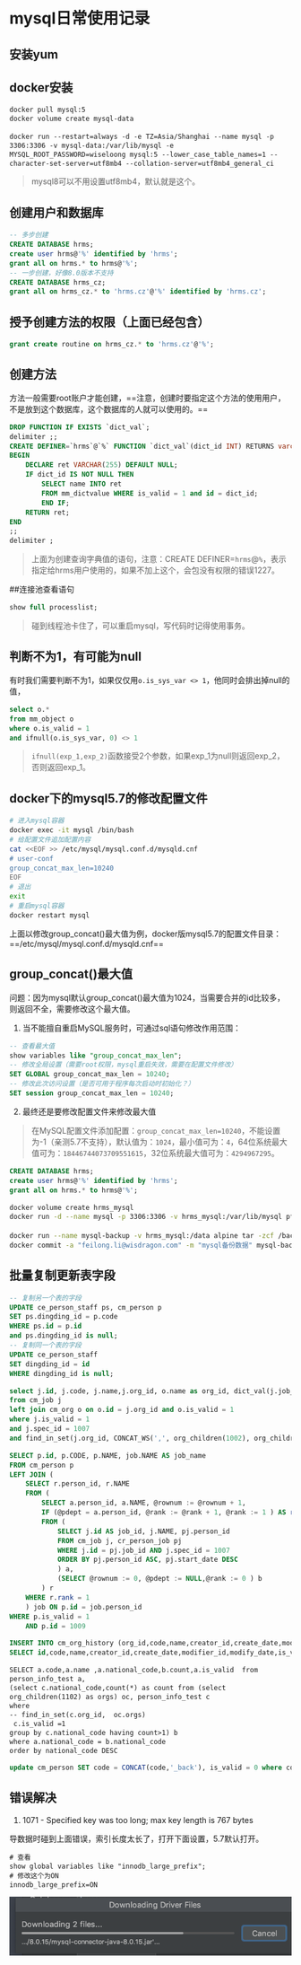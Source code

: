 # mysql日常使用记录

## 安装yum



## docker安装

```shell
docker pull mysql:5
docker volume create mysql-data

docker run --restart=always -d -e TZ=Asia/Shanghai --name mysql -p 3306:3306 -v mysql-data:/var/lib/mysql -e MYSQL_ROOT_PASSWORD=wiseloong mysql:5 --lower_case_table_names=1 --character-set-server=utf8mb4 --collation-server=utf8mb4_general_ci
```

> mysql8可以不用设置utf8mb4，默认就是这个。

## 创建用户和数据库

```sql
-- 多步创建
CREATE DATABASE hrms;
create user hrms@'%' identified by 'hrms';
grant all on hrms.* to hrms@'%';
-- 一步创建，好像8.0版本不支持
CREATE DATABASE hrms_cz;
grant all on hrms_cz.* to 'hrms.cz'@'%' identified by 'hrms.cz';
```

## 授予创建方法的权限（上面已经包含）

```sql
grant create routine on hrms_cz.* to 'hrms.cz'@'%';
```

## 创建方法

方法一般需要root账户才能创建，==注意，创建时要指定这个方法的使用用户，不是放到这个数据库，这个数据库的人就可以使用的。==

```sql
DROP FUNCTION IF EXISTS `dict_val`;
delimiter ;;
CREATE DEFINER=`hrms`@`%` FUNCTION `dict_val`(dict_id INT) RETURNS varchar(255) CHARSET utf8mb4
BEGIN
    DECLARE ret VARCHAR(255) DEFAULT NULL;
    IF dict_id IS NOT NULL THEN
        SELECT name INTO ret
        FROM mm_dictvalue WHERE is_valid = 1 and id = dict_id;
        END IF;
    RETURN ret;
END
;;
delimiter ;
```

> 上面为创建查询字典值的语句，注意：CREATE DEFINER=`hrms`@`%`，表示指定给hrms用户使用的，如果不加上这个，会包没有权限的错误1227。

##连接池查看语句

```sql
show full processlist;
```

> 碰到线程池卡住了，可以重启mysql，写代码时记得使用事务。

## 判断不为1，有可能为null

有时我们需要判断不为1，如果仅仅用`o.is_sys_var <> 1`，他同时会排出掉null的值，

```sql
select o.*
from mm_object o
where o.is_valid = 1
and ifnull(o.is_sys_var, 0) <> 1
```

> `ifnull(exp_1,exp_2)`函数接受2个参数，如果exp_1为null则返回exp_2，否则返回exp_1。

## docker下的mysql5.7的修改配置文件

```sh
# 进入mysql容器
docker exec -it mysql /bin/bash
# 给配置文件追加配置内容
cat <<EOF >> /etc/mysql/mysql.conf.d/mysqld.cnf
# user-conf
group_concat_max_len=10240
EOF
# 退出
exit
# 重启mysql容器
docker restart mysql
```

上面以修改group_concat()最大值为例，docker版mysql5.7的配置文件目录：==/etc/mysql/mysql.conf.d/mysqld.cnf==

## group_concat()最大值

问题：因为mysql默认group_concat()最大值为1024，当需要合并的id比较多，则返回不全，需要修改这个最大值。

1. 当不能擅自重启MySQL服务时，可通过sql语句修改作用范围：

```sql
-- 查看最大值
show variables like "group_concat_max_len";
-- 修改全局设置（需要root权限，mysql重启失效，需要在配置文件修改）
SET GLOBAL group_concat_max_len = 10240;
-- 修改此次访问设置（是否可用于程序每次启动时初始化？）
SET session group_concat_max_len = 10240;
```

2. 最终还是要修改配置文件来修改最大值

> 在MySQL配置文件添加配置：`group_concat_max_len=10240`，不能设置为-1（亲测5.7不支持），默认值为：`1024`，最小值可为：`4`，64位系统最大值可为：`18446744073709551615`，32位系统最大值可为：`4294967295`。

```sql
CREATE DATABASE hrms;
create user hrms@'%' identified by 'hrms';
grant all on hrms.* to hrms@'%';
```

```sh
docker volume create hrms_mysql
docker run -d --name mysql -p 3306:3306 -v hrms_mysql:/var/lib/mysql pfs.wiseloong.com/wise/mysql:5

docker run --name mysql-backup -v hrms_mysql:/data alpine tar -zcf /backup.tar.gz -C /data .
docker commit -a "feilong.li@wisdragon.com" -m "mysql备份数据" mysql-backup sso.wiseloong.com/wise/mysql-backup:1.0-init
```

## 批量复制更新表字段

```sql
-- 复制另一个表的字段
UPDATE ce_person_staff ps, cm_person p 
SET ps.dingding_id = p.code
WHERE ps.id = p.id
and ps.dingding_id is null;
-- 复制同一个表的字段
UPDATE ce_person_staff 
SET dingding_id = id
WHERE dingding_id is null;
```

```sql
select j.id, j.code, j.name,j.org_id, o.name as org_id, dict_val(j.job_type_id) as job_type_id
from cm_job j
left join cm_org o on o.id = j.org_id and o.is_valid = 1
where j.is_valid = 1
and j.spec_id = 1007
and find_in_set(j.org_id, CONCAT_WS(',', org_children(1002), org_children(1005)))
```

```sql
SELECT p.id, p.CODE, p.NAME, job.NAME AS job_name 
FROM cm_person p
LEFT JOIN (
    SELECT r.person_id, r.NAME 
    FROM (
        SELECT a.person_id, a.NAME, @rownum := @rownum + 1,
        IF (@pdept = a.person_id, @rank := @rank + 1, @rank := 1 ) AS rank, @pdept := a.person_id 
        FROM (
            SELECT j.id AS job_id, j.NAME, pj.person_id 
            FROM cm_job j, cr_person_job pj 
            WHERE j.id = pj.job_id AND j.spec_id = 1007 
            ORDER BY pj.person_id ASC, pj.start_date DESC 
            ) a,
            (SELECT @rownum := 0, @pdept := NULL,@rank := 0 ) b 
        ) r 
    WHERE r.rank = 1 
    ) job ON p.id = job.person_id 
WHERE p.is_valid = 1 
    AND p.id = 1009
```

```sql
INSERT INTO cm_org_history (org_id,code,name,creator_id,create_date,modifier_id,modify_date,is_valid,notes,version,tenant_id,spec_id,short_name,type,unique_id,magor_id,level,parent_id,is_own_lower,update_type_id,all_name)
SELECT id,code,name,creator_id,create_date,modifier_id,modify_date,is_valid,notes,version,tenant_id,spec_id,short_name,type,unique_id,magor_id,level,parent_id,is_own_lower,2248,all_name from cm_org where is_valid = 1
```

```
SELECT a.code,a.name ,a.national_code,b.count,a.is_valid  from person_info_test a,
(select c.national_code,count(*) as count from (select org_children(1102) as orgs) oc, person_info_test c
where 
-- find_in_set(c.org_id,  oc.orgs)
 c.is_valid =1
group by c.national_code having count>1) b
where a.national_code = b.national_code
order by national_code DESC
```

```sql
update cm_person SET code = CONCAT(code,'_back'), is_valid = 0 where code = '123'
```

## 错误解决

1. 1071 - Specified key was too long; max key length is 767 bytes

导数据时碰到上面错误，索引长度太长了，打开下面设置，5.7默认打开。

```
# 查看
show global variables like "innodb_large_prefix";
# 修改这个为ON
innodb_large_prefix=ON
```

![image-20190531145823656](../images/image-20190531145823656.png)
